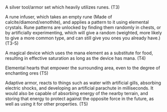 A silver tool/armor set which heavily utilizes runes. (T3)

A rune infuser, which takes an empty rune (Made of calcite/diamond/xenothite), and applies a pattern to it using elemental crystals.
Rune patterns are unlocked by finding them randomly in chests, or by artificially experimenting, which will give a random 
(weighted, more likely to give a more common type, and can still give you ones you already have.) (T3-5)

A magical device which uses the mana element as a substitute for food, resulting in effective saturation as long as the device has mana. (T4)

Elemental hearts that empower the surrounding area, even to the degree of enchanting ores (T5)

Adaptive armor, reacts to things such as water with artificial gills, absorbing electric shocks, and developing an artificial parachute in milliseconds.
It would also be capable of absorbing energy of the nearby terrain, and storing that energy to protect against the opposite force in the future, 
as well as using it for other properties. (T5)
